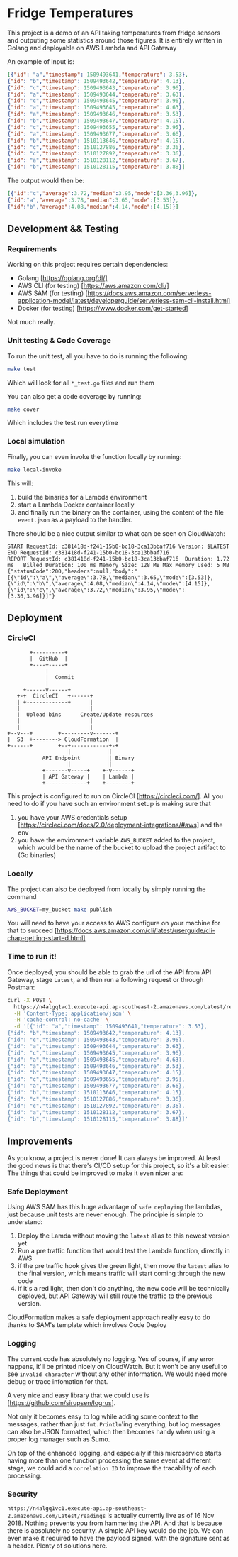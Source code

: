 # Fridge Temperatures

This project is a demo of an API taking temperatures from fridge sensors and outputing some statistics around those figures. It is entirely written in Golang and deployable on AWS Lambda and API Gateway

An example of input is:
```json
[{"id": "a","timestamp": 1509493641,"temperature": 3.53},
{"id": "b","timestamp": 1509493642,"temperature": 4.13},
{"id": "c","timestamp": 1509493643,"temperature": 3.96},
{"id": "a","timestamp": 1509493644,"temperature": 3.63},
{"id": "c","timestamp": 1509493645,"temperature": 3.96},
{"id": "a","timestamp": 1509493645,"temperature": 4.63},
{"id": "a","timestamp": 1509493646,"temperature": 3.53},
{"id": "b","timestamp": 1509493647,"temperature": 4.15},
{"id": "c","timestamp": 1509493655,"temperature": 3.95},
{"id": "a","timestamp": 1509493677,"temperature": 3.66},
{"id": "b","timestamp": 1510113646,"temperature": 4.15},
{"id": "c","timestamp": 1510127886,"temperature": 3.36},
{"id": "c","timestamp": 1510127892,"temperature": 3.36},
{"id": "a","timestamp": 1510128112,"temperature": 3.67},
{"id": "b","timestamp": 1510128115,"temperature": 3.88}]
```

The output would then be:
```json
[{"id":"c","average":3.72,"median":3.95,"mode":[3.36,3.96]},
{"id":"a","average":3.78,"median":3.65,"mode":[3.53]},
{"id":"b","average":4.08,"median":4.14,"mode":[4.15]}]
```

## Development && Testing

### Requirements

Working on this project requires certain dependencies:
- Golang [https://golang.org/dl/]
- AWS CLI (for testing) [https://aws.amazon.com/cli/]
- AWS SAM (for testing) [https://docs.aws.amazon.com/serverless-application-model/latest/developerguide/serverless-sam-cli-install.html]
- Docker (for testing) [https://www.docker.com/get-started]

Not much really.

### Unit testing & Code Coverage

To run the unit test, all you have to do is running the following:
```bash
make test
```
Which will look for all `*_test.go` files and run them

You can also get a code coverage by running:
```bash
make cover
```
Which includes the test run everytime

### Local simulation

Finally, you can even invoke the function locally by running:
```bash
make local-invoke
```
This will:
1. build the binaries for a Lambda environment
2. start a Lambda Docker container locally
3. and finally run the binary on the container, using the content of the file `event.json` as a payload to the handler.

There should be a nice output similar to what can be seen on CloudWatch:
```
START RequestId: c381418d-f241-15b0-bc18-3ca13bbaf716 Version: $LATEST
END RequestId: c381418d-f241-15b0-bc18-3ca13bbaf716
REPORT RequestId: c381418d-f241-15b0-bc18-3ca13bbaf716	Duration: 1.72 ms	Billed Duration: 100 ms	Memory Size: 128 MB	Max Memory Used: 5 MB
{"statusCode":200,"headers":null,"body":"[{\"id\":\"a\",\"average\":3.78,\"median\":3.65,\"mode\":[3.53]},{\"id\":\"b\",\"average\":4.08,\"median\":4.14,\"mode\":[4.15]},{\"id\":\"c\",\"average\":3.72,\"median\":3.95,\"mode\":[3.36,3.96]}]"}
```

## Deployment

### CircleCI

```
       +----------+
       |  GitHub  |
       +----+-----+
            |
            |  Commit
            |
     +------v------+
   +-+  CircleCI   +------+
   | +-------------+      |
   |                      |
   |  Upload bins      Create/Update resources
   |                      |
   |                      |
+--v---+        +---------v-------+
|  S3  +--------> CloudFormation  |
+------+        +--+------------+-+
                   |            |
           API Endpoint         | Binary
                   |            |
           +-------v-----+    +-v------+
           | API Gateway |    | Lambda |
           +-------------+    +--------+
```

This project is configured to run on CircleCI [https://circleci.com/]. All you need to do if you have such an environment setup is making sure that
1. you have your AWS credentials setup [https://circleci.com/docs/2.0/deployment-integrations/#aws] and the env
2. you have the environment variable `AWS_BUCKET` added to the project, which would be the name of the bucket to upload the project artifact to (Go binaries)

### Locally

The project can also be deployed from locally by simply running the command
```bash
AWS_BUCKET=my_bucket make publish
```

You will need to have your access to AWS configure on your machine for that to succeed [https://docs.aws.amazon.com/cli/latest/userguide/cli-chap-getting-started.html]

### Time to run it!

Once deployed, you should be able to grab the url of the API from API Gateway, stage `Latest`, and then run a following request or through Postman:

```bash
curl -X POST \
  https://n4algq1vc1.execute-api.ap-southeast-2.amazonaws.com/Latest/readings \
  -H 'Content-Type: application/json' \
  -H 'cache-control: no-cache' \
  -d '[{"id": "a","timestamp": 1509493641,"temperature": 3.53},
{"id": "b","timestamp": 1509493642,"temperature": 4.13},
{"id": "c","timestamp": 1509493643,"temperature": 3.96},
{"id": "a","timestamp": 1509493644,"temperature": 3.63},
{"id": "c","timestamp": 1509493645,"temperature": 3.96},
{"id": "a","timestamp": 1509493645,"temperature": 4.63},
{"id": "a","timestamp": 1509493646,"temperature": 3.53},
{"id": "b","timestamp": 1509493647,"temperature": 4.15},
{"id": "c","timestamp": 1509493655,"temperature": 3.95},
{"id": "a","timestamp": 1509493677,"temperature": 3.66},
{"id": "b","timestamp": 1510113646,"temperature": 4.15},
{"id": "c","timestamp": 1510127886,"temperature": 3.36},
{"id": "c","timestamp": 1510127892,"temperature": 3.36},
{"id": "a","timestamp": 1510128112,"temperature": 3.67},
{"id": "b","timestamp": 1510128115,"temperature": 3.88}]'
```

## Improvements

As you know, a project is never done! It can always be improved. At least the good news is that there's CI/CD setup for this project, so it's a bit easier. The things that could be improved to make it even nicer are:

### Safe Deployment

Using AWS SAM has this huge advantage of `safe deploying` the lambdas, just because unit tests are never enough. The principle is simple to understand:
1. Deploy the Lamda without moving the `latest` alias to this newest version yet
2. Run a pre traffic function that would test the Lambda function, directly in AWS
3. if the pre traffic hook gives the green light, then move the `latest` alias to the final version, which means traffic will start coming through the new code
4. if it's a red light, then don't do anything, the new code will be technically deployed, but API Gateway will still route the traffic to the previous version.

CloudFormation makes a safe deployment approach really easy to do thanks to SAM's template which involves Code Deploy

### Logging

The current code has absolutely no logging. Yes of course, if any error happens, it'll be printed nicely on CloudWatch. But it won't be any useful to see `invalid character` without any other information. We would need more debug or trace infomation for that.

A very nice and easy library that we could use is [https://github.com/sirupsen/logrus].

Not only it becomes easy to log while adding some context to the messages, rather than just `fmt.Println`'ing everything, but log messages can also be JSON formatted, which then becomes handy when using a proper log manager such as Sumo.

On top of the enhanced logging, and especially if this microservice starts having more than one function processing the same event at different stage, we could add a `correlation ID` to improve the tracability of each processing.

### Security

`https://n4algq1vc1.execute-api.ap-southeast-2.amazonaws.com/Latest/readings` is actually currently live as of 16 Nov 2018. Nothing prevents you from hammering the API. And that is because there is absolutely no security. A simple API key would do the job. We can even make it required to have the payload signed, with the signature sent as a header. Plenty of solutions here.

